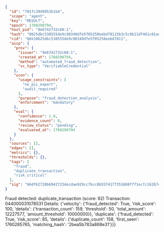 ```json
{
  "id": "701fc39d9953b1b4",
  "scope": "agent",
  "key": "RESULT",
  "epoch": 1760290794,
  "host_pid": "9e6742732c60:1",
  "hash": "0625dbc538555de9c98349dfe5f05258eebd78115b3c5c9b11df461c01ae96cc",
  "cid": "QmV10625dbc538555de9c98349dfe5f05258eebd7811",
  "aicp": {
    "prov": {
      "issuer": "9e6742732c60:1",
      "created_at": 1760290794,
      "method": "automated_fraud_detection",
      "vc_type": "VerifiableCredential"
    },
    "ucon": {
      "usage_constraints": [
        "no_pii_export",
        "audit_required"
      ],
      "purpose": "fraud_detection_analysis",
      "enforcement": "mandatory"
    },
    "eval": {
      "confidence": 1.0,
      "evidence_count": 0,
      "review_status": "pending",
      "evaluated_at": 1760290794
    }
  },
  "sources": [],
  "edges": [],
  "metrics": {},
  "thresholds": {},
  "tags": [
    "fraud",
    "duplicate_transaction",
    "risk_critical"
  ],
  "sig": "66df62720b6942723decdae929cc7bcc8b5574177351608ff71ecfc16267c9b5"
}
```

Fraud detected: duplicate_transaction (score: 92)
Transaction: 044000031078531
Details: {'velocity': {'fraud_detected': True, 'risk_score': 100, 'details': {'transaction_count': 159, 'threshold': 50, 'total_amount': 12227577, 'amount_threshold': 10000000}}, 'duplicate': {'fraud_detected': True, 'risk_score': 85, 'details': {'duplicate_count': 158, 'first_seen': 1760285765, 'matching_hash': '2bea5b783a868e31'}}}